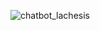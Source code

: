 ![chatbot_lachesis](https://github.com/dive-into-ai/lachesis/assets/89494907/d1bdbba2-d309-4573-8281-9c11609ddc66)
